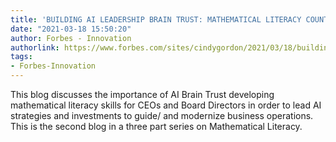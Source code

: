 ```yaml
---
title: 'BUILDING AI LEADERSHIP BRAIN TRUST: MATHEMATICAL LITERACY COUNTS!'
date: "2021-03-18 15:50:20"
author: Forbes - Innovation
authorlink: https://www.forbes.com/sites/cindygordon/2021/03/18/building-ai-leadership-brain-trust-mathematical-literacy-counts/
tags:
- Forbes-Innovation
---
```

This blog discusses the importance of AI Brain Trust developing mathematical literacy skills for CEOs and Board Directors in order to lead AI strategies and investments to guide/ and modernize business operations. This is the second blog in a three part series on Mathematical Literacy.